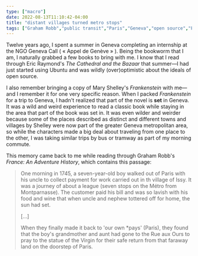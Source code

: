 ```yaml
---
type: ["macro"]
date: 2022-08-13T11:10:42-04:00
title: "distant villages turned metro stops"
tags: ["Graham Robb","public transit","Paris","Geneva","open source","Frankenstein","Ubuntu","Linux"]
---
```

Twelve years ago, I spent a summer in Geneva completing an internship at the NGO Geneva Call ( « Appel de Genève » ). Being the bookworm that I am, I naturally grabbed a few books to bring with me. I know that I read through Eric Raymond's *The Cathedral and the Bazaar* that summer—I had just started using Ubuntu and was wildly (over)optimistic about the ideals of open source. 

I also remember bringing a copy of Mary Shelley's *Frankenstein* with me—and I remember it for one very specific reason. When I packed *Frankenstein* for a trip to Geneva, I hadn't realized that part of the novel is **set** in Geneva. It was a wild and weird experience to read a classic book while staying in the area that part of the book was set in. It was even wilder and weirder because some of the places described as distinct and different towns and villages by Shelley were now part of the greater Geneva metropolitan area, so while the characters made a big deal about traveling from one place to the other, I was taking similar trips by bus or tramway as part of my morning commute.

This memory came back to me while reading through Graham Robb's *France: An Adventure History*, which contains this passage: 

> One morning in 1745, a seven-year-old boy walked out of Paris with his uncle to collect payment for work carried out in th village of Issy. It was a journey of about a league (seven stops on the Métro from Montparnasse). The customer paid his bill and was so lavish with his food and wine that when uncle and nephew tottered off for home, the sun had set.
>
> [...]
> 
> When they finally made it back to 'our own *pays' (Paris), they found that the boy's grandmother and aunt had gone to the Rue aux Ours to pray to the statue of the Virgin for their safe return from that faraway land on the doorstep of Paris.
